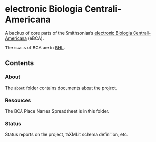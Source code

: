# electronic Biologia Centrali-Americana

A backup of core parts of the Smithsonian’s [electronic Biologia Centrali-Americana](https://www.sil.si.edu/DigitalCollections/Bca/explore.cfm) (eBCA).

The scans of BCA are in [BHL](https://biodiversitylibrary.org/bibliography/730).

## Contents

### About

The `about` folder contains documents about the project.

### Resources

The BCA Place Names Spreadsheet is in this folder.

### Status

Status reports on the project, taXMLit schema definition, etc.